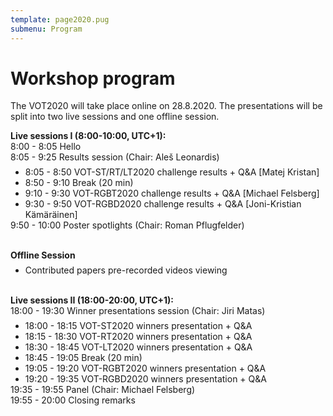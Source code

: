 ```yaml
---
template: page2020.pug
submenu: Program
---
```


# Workshop program

The VOT2020 will take place online on 28.8.2020. The presentations will be split into two live sessions and one offline session.

**Live sessions I (8:00-10:00, UTC+1):** <br />
8:00 - 8:05  Hello <br />
8:05 - 9:25 Results session (Chair: Aleš Leonardis)
<ul style="margin-top: -0.5em; margin-bottom: 0;">
  <li>8:05 - 8:50 VOT-ST/RT/LT2020 challenge results + Q&A [Matej Kristan]</li>
  <li>8:50 - 9:10 Break (20 min)</li>
  <li>9:10 - 9:30 VOT-RGBT2020 challenge results + Q&A [Michael Felsberg]</li>
  <li>9:30 - 9:50 VOT-RGBD2020 challenge results + Q&A [Joni-Kristian Kämäräinen]</li>
</ul>
9:50 - 10:00 Poster spotlights (Chair: Roman Pflugfelder) 

<br>
<br>

**Offline Session**
<ul style="margin-top: -0.5em; margin-bottom: 0;">
  <li>Contributed papers pre-recorded videos viewing</li>
</ul>

<br>

**Live sessions II (18:00-20:00, UTC+1):** <br />
18:00 - 19:30 Winner presentations session (Chair: Jiri Matas)
<ul style="margin-top: -0.5em; margin-bottom: 0;">
  <li>18:00 - 18:15 VOT-ST2020 winners presentation + Q&A</li>
  <li>18:15 - 18:30 VOT-RT2020 winners presentation + Q&A</li>
  <li>18:30 - 18:45 VOT-LT2020 winners presentation + Q&A</li>
  <li>18:45 - 19:05 Break (20 min)</li>
  <li>19:05 - 19:20 VOT-RGBT2020 winners presentation + Q&A</li>
  <li>19:20 - 19:35 VOT-RGBD2020 winners presentation + Q&A</li>
</ul>
19:35 - 19:55 Panel (Chair: Michael Felsberg) <br />
19:55 - 20:00 Closing remarks